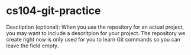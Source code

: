 # cs104-git-practice
Desctiption (optional): When you use the repository for an actual project, you may want to include a descritpion for your project. The repository we create right now is only used for you to learn Git commands so you can leave the field empty.
